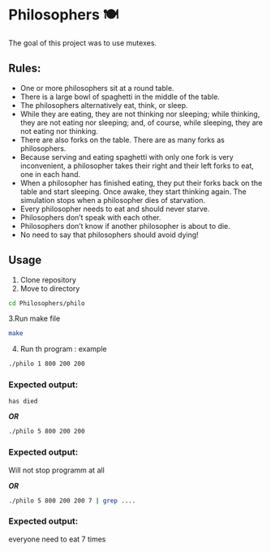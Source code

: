 # Philosophers 🍽

The goal of this project was to use mutexes. 

## Rules:
- One or more philosophers sit at a round table.
- There is a large bowl of spaghetti in the middle of the table.
- The philosophers alternatively eat, think, or sleep.
- While they are eating, they are not thinking nor sleeping; while thinking, they are not eating nor sleeping; and, of course, while sleeping, they are not eating nor thinking.
- There are also forks on the table. There are as many forks as philosophers.
- Because serving and eating spaghetti with only one fork is very inconvenient, a philosopher takes their right and their left forks to eat, one in each hand.
- When a philosopher has finished eating, they put their forks back on the table and start sleeping. Once awake, they start thinking again. The simulation stops when a philosopher dies of starvation.
- Every philosopher needs to eat and should never starve.
- Philosophers don’t speak with each other.
- Philosophers don’t know if another philosopher is about to die.
- No need to say that philosophers should avoid dying!

## Usage
1. Clone repository
2. Move to directory
```bash
cd Philosophers/philo
```
3.Run make file
```bash
make
```
4. Run th program : example
   
```bash
./philo 1 800 200 200
```
### Expected output:
```
has died
```
***OR***
```bash
./philo 5 800 200 200
```
### Expected output:
Will not stop programm at all

***OR***
```bash
./philo 5 800 200 200 7 | grep ....
```
### Expected output:
everyone need to eat 7 times

